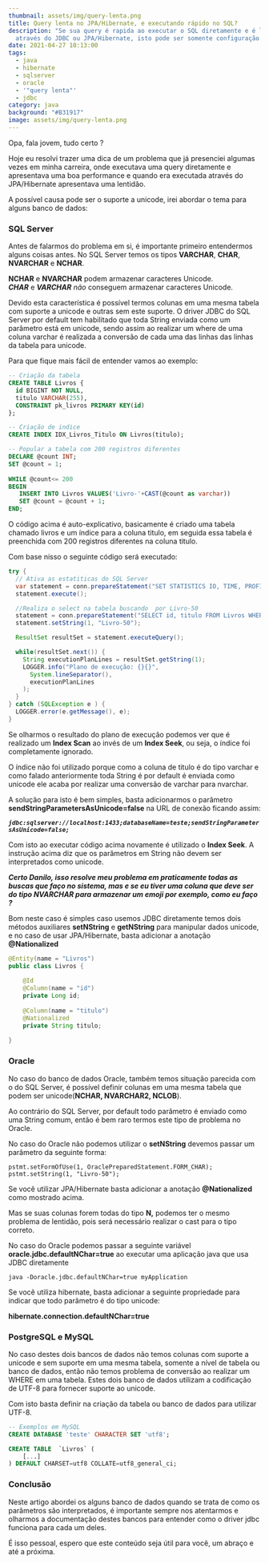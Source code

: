 ```yaml
---
thumbnail: assets/img/query-lenta.png
title: Query lenta no JPA/Hibernate, e executando rápido no SQL?
description: "Se sua query é rapida ao executar o SQL diretamente e é lenta
  através do JDBC ou JPA/Hibernate, isto pode ser somente configuração. "
date: 2021-04-27 10:13:00
tags:
  - java
  - hibernate
  - sqlserver
  - oracle
  - '"query lenta"'
  - jdbc
category: java
background: "#B31917"
image: assets/img/query-lenta.png
---
```

Opa, fala jovem, tudo certo ?

Hoje eu resolvi trazer uma dica de um problema que já presenciei algumas vezes em minha carreira, onde executava uma query diretamente e apresentava uma boa performance e quando era executada através do JPA/Hibernate apresentava uma lentidão. 

A possível causa pode ser o suporte a unicode, irei abordar o tema para alguns banco de dados:

### **SQL Server**

Antes de falarmos do problema em si, é importante primeiro entendermos alguns coisas antes. No SQL Server temos os tipos **VARCHAR**, **CHAR**, **NVARCHAR** e **NCHAR**.

**NCHAR** e **NVARCHAR** podem armazenar caracteres Unicode.\
***CHAR*** e ***VARCHAR*** *não* conseguem armazenar caracteres Unicode.

Devido esta característica é possível termos colunas em uma mesma tabela com suporte a unicode e outras sem este suporte. O driver JDBC do SQL Server por default tem habilitado que toda String enviada como um parâmetro está em unicode, sendo assim ao realizar um where de uma coluna varchar é realizada a conversão de cada uma das linhas das linhas da tabela para unicode.

Para que fique mais fácil de entender vamos ao exemplo:

```sql
-- Criação da tabela
CREATE TABLE Livros {
  id BIGINT NOT NULL,
  titulo VARCHAR(255),
  CONSTRAINT pk_livros PRIMARY KEY(id)
};

-- Criação de indice
CREATE INDEX IDX_Livros_Titulo ON Livros(titulo);

-- Popular a tabela com 200 registros diferentes
DECLARE @count INT;
SET @count = 1;
    
WHILE @count<= 200
BEGIN
   INSERT INTO Livros VALUES('Livro-'+CAST(@count as varchar))
   SET @count = @count + 1;
END;
```

O código acima é auto-explicativo, basicamente é criado uma tabela chamado livros e um índice para a coluna titulo, em seguida essa tabela é preenchida com 200 registros diferentes na coluna titulo.

Com base nisso o seguinte código será executado:

```java
try {
  // Ativa as estatiticas do SQL Server
  var statement = conn.prepareStatement("SET STATISTICS IO, TIME, PROFILE ON");
  statement.execute();

  //Realiza o select na tabela buscando  por Livro-50
  statement = conn.prepareStatement("SELECT id, titulo FROM Livros WHERE titulo = ? ");
  statement.setString(1, "Livro-50");

  ResultSet resultSet = statement.executeQuery();

  while(resultSet.next()) {
    String executionPlanLines = resultSet.getString(1);
    LOGGER.info("Plano de execução: {}{}",
      System.lineSeparator(),
      executionPlanLines
    );
  }
} catch (SQLException e ) {
  LOGGER.error(e.getMessage(), e);
}
```

Se olharmos o resultado do plano de execução podemos ver que é realizado um **Index Scan**  ao invés de um **Index Seek**, ou seja, o índice foi completamente ignorado.

O índice não foi utilizado porque como a coluna de titulo é do tipo varchar e como falado anteriormente toda String é por default é enviada como unicode ele acaba por realizar uma conversão de varchar para nvarchar.

A solução para isto é bem simples, basta adicionarmos o parâmetro **sendStringParametersAsUnicode=false**  na URL de conexão ficando assim:

***`jdbc:sqlserver://localhost:1433;databaseName=teste;sendStringParametersAsUnicode=false;`***

Com isto ao executar código acima novamente é utilizado o **Index Seek**. A instrução acima diz que os parâmetros em String não devem ser interpretados como unicode. 

***Certo Danilo, isso resolve meu problema em praticamente todas as buscas que faço no sistema, mas e se eu tiver uma coluna que deve ser do tipo NVARCHAR para armazenar um emoji por exemplo, como eu faço ?*** 

Bom neste caso é simples caso usemos JDBC diretamente temos dois métodos auxiliares **setNString** e **getNString** para manipular dados unicode, e no caso de usar JPA/Hibernate, basta adicionar a anotação **@Nationalized**

```java
@Entity(name = "Livros")
public class Livros {
 
    @Id
    @Column(name = "id")
    private Long id;
 
    @Column(name = "titulo")
    @Nationalized
    private String titulo;
     
}
```

### **Oracle**

No caso do banco de dados Oracle, também temos situação parecida com o do SQL Server, é possível definir colunas em uma mesma tabela que podem ser unicode(**NCHAR, NVARCHAR2, NCLOB**).

Ao contrário do SQL Server, por default todo parâmetro é enviado como uma String comum, então é bem raro termos este tipo de problema no Oracle.

No caso do Oracle não podemos utilizar o **setNString** devemos passar um parâmetro da seguinte forma:

`pstmt.setFormOfUse(1, OraclePreparedStatement.FORM_CHAR);
pstmt.setString(1, "Livro-50");`

Se você utilizar JPA/Hibernate basta adicionar a anotação **@Nationalized** como mostrado acima.

Mas se suas colunas forem todas do tipo **N,** podemos ter o mesmo problema de lentidão, pois será necessário realizar o cast para o tipo correto.

No caso do Oracle podemos passar a seguinte variável **oracle.jdbc.defaultNChar=true** ao executar uma aplicação java que usa JDBC diretamente

`java -Doracle.jdbc.defaultNChar=true myApplication`

Se você utiliza hibernate, basta adicionar a seguinte propriedade para indicar que todo parâmetro é do tipo unicode:

**hibernate.connection.defaultNChar=true**

### PostgreSQL e MySQL

No caso destes dois bancos de dados não temos colunas com suporte a unicode e sem suporte em uma mesma tabela, somente a nível de tabela ou banco de dados, então não temos problema de conversão ao realizar um WHERE em uma tabela. Estes dois banco de dados utilizam a codificação de UTF-8 para fornecer suporte ao unicode.

Com isto basta definir na criação da tabela ou banco de dados para utilizar UTF-8.

```sql
-- Exemplos em MySQL
CREATE DATABASE 'teste' CHARACTER SET 'utf8';

CREATE TABLE  `Livros` (
    [...]
) DEFAULT CHARSET=utf8 COLLATE=utf8_general_ci;
```

### Conclusão

Neste artigo abordei os alguns banco de dados quando se trata de como os parâmetros são interpretados, é importante sempre nos atentarmos e olharmos a documentação destes bancos para entender como o driver jdbc funciona para cada um deles.

É isso pessoal, espero que este conteúdo seja útil para você, um abraço e até a próxima.